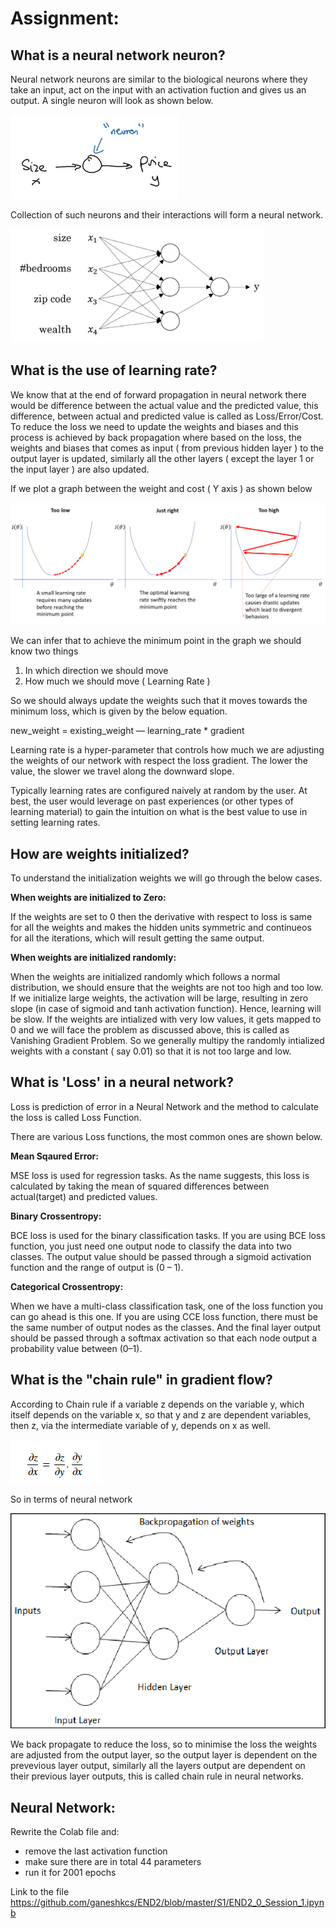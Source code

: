 # Assignment:

## What is a neural network neuron?

Neural network neurons are similar to the biological neurons where they take an input, act on the input with an activation fuction and gives us an output. A single neuron will look as shown below.

![Neuron](https://github.com/ganeshkcs/END2/blob/master/S1/Neuron.png)

Collection of such neurons and their interactions will form a neural network.

![Neural-Network](https://github.com/ganeshkcs/END2/blob/master/S1/Neural-network.png)

## What is the use of learning rate?

We know that at the end of forward propagation in neural network there would be difference between the actual value and the predicted value, this difference, between actual and predicted value is called as Loss/Error/Cost. To reduce the loss we need to update the weights and biases and this process is achieved by back propagation where based on the loss, the weights and biases that comes as input ( from previous hidden layer ) to the output layer is updated, similarly all the other layers ( except the layer 1 or the input layer ) are also updated. 
                   
 If we plot a graph between the weight and cost ( Y axis ) as shown below 
 
 ![LR](https://github.com/ganeshkcs/END2/blob/master/S1/lr_different_ones.png)

 We can infer that to achieve the minimum point in the graph we should know two things
 
 1. In which direction we should move
 2. How much we should move ( Learning Rate )

 So we should always update the weights such that it moves towards the minimum loss, which is given by the below equation.
 
 new_weight = existing_weight — learning_rate * gradient
 
Learning rate is a hyper-parameter that controls how much we are adjusting the weights of our network with respect the loss gradient. The lower the value, the   slower we travel along the downward slope.
 
Typically learning rates are configured naively at random by the user. At best, the user would leverage on past experiences (or other types of learning material) to gain the intuition on what is the best value to use in setting learning rates.

## How are weights initialized?

To understand the initialization weights we will go through the below cases.

**When weights are initialized to Zero:**

If the weights are set to 0 then the derivative with respect to loss is same for all the weights and makes the hidden units symmetric and continueos for all the iterations, which will result getting the same output.

**When weights are initialized randomly:**

When the weights are initialized randomly which follows a normal distribution, we should ensure that the weights are not too high and too low. If we initialize large weights, the activation will be large, resulting in zero slope (in case of sigmoid and tanh activation function). Hence, learning will be slow. If the weights are intialized with very low values, it gets mapped to 0 and we will face the problem as discussed above, this is called as Vanishing Gradient Problem. So we generally multipy the randomly intialized weights with a constant ( say 0.01) so that it is not too large and low.


## What is 'Loss' in a neural network?

Loss is prediction of error in a Neural Network and the method to calculate the loss is called Loss Function.

There are various Loss functions, the most common ones are shown below.

**Mean Sqaured Error:**

MSE loss is used for regression tasks. As the name suggests, this loss is calculated by taking the mean of squared differences between actual(target) and predicted values.

**Binary Crossentropy:**

BCE loss is used for the binary classification tasks. If you are using BCE loss function, you just need one output node to classify the data into two classes. The output value should be passed through a sigmoid activation function and the range of output is (0 – 1).

 **Categorical Crossentropy:**
 
When we have a multi-class classification task, one of the loss function you can go ahead is this one. If you are using CCE loss function, there must be the same number of output nodes as the classes. And the final layer output should be passed through a softmax activation so that each node output a probability value between (0–1).

## What is the "chain rule" in gradient flow?

According to Chain rule if a variable z depends on the variable y, which itself depends on the variable x, so that y and z are dependent variables, then z, via the intermediate variable of y, depends on x as well.

![CR](https://github.com/ganeshkcs/END2/blob/master/S1/chain-rule.png)

So in terms of neural network

![BP](https://github.com/ganeshkcs/END2/blob/master/S1/BP.png)

We back propagate to reduce the loss, so to minimise the loss the weights are adjusted from the output layer, so the output layer is dependent on the prevevious layer output, similarly all the layers output are dependent on their previous layer outputs, this is called chain rule in neural networks.

## Neural Network:

Rewrite the Colab file and:

* remove the last activation function
* make sure there are in total 44 parameters
* run it for 2001 epochs

Link to the file https://github.com/ganeshkcs/END2/blob/master/S1/END2_0_Session_1.ipynb


 





